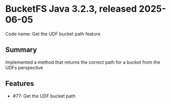 # BucketFS Java 3.2.3, released 2025-06-05

Code name: Get the UDF bucket path feature

## Summary

Implemented a method that returns the correct path for a bucket from the UDFs perspective

## Features

* #77: Get the UDF bucket path
